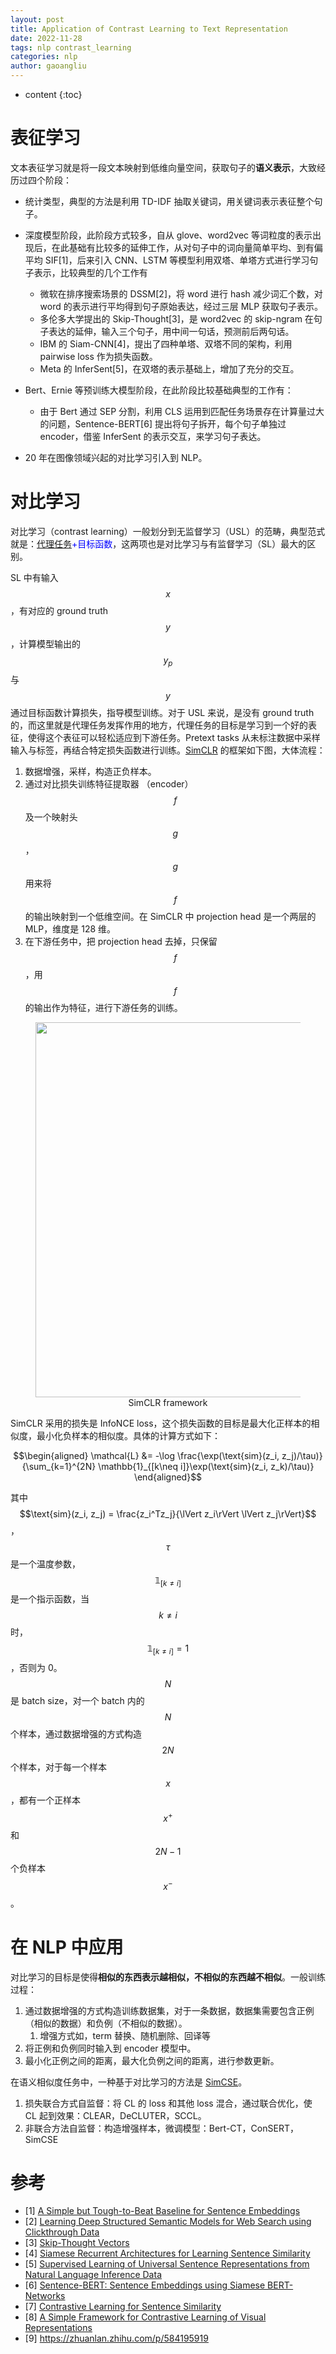 ```yaml
---
layout: post
title: Application of Contrast Learning to Text Representation
date: 2022-11-28
tags: nlp contrast_learning
categories: nlp
author: gaoangliu
---
```

* content
{:toc}
 

# 表征学习
文本表征学习就是将一段文本映射到低维向量空间，获取句子的**语义表示**，大致经历过四个阶段：




- 统计类型，典型的方法是利用 TD-IDF 抽取关键词，用关键词表示表征整个句子。
- 深度模型阶段，此阶段方式较多，自从 glove、word2vec 等词粒度的表示出现后，在此基础有比较多的延伸工作，从对句子中的词向量简单平均、到有偏平均 SIF[1]，后来引入 CNN、LSTM 等模型利用双塔、单塔方式进行学习句子表示，比较典型的几个工作有
    - 微软在排序搜索场景的 DSSM[2]，将 word 进行 hash 减少词汇个数，对 word 的表示进行平均得到句子原始表达，经过三层 MLP 获取句子表示。
    - 多伦多大学提出的 Skip-Thought[3]，是 word2vec 的 skip-ngram 在句子表达的延伸，输入三个句子，用中间一句话，预测前后两句话。
    - IBM 的 Siam-CNN[4]，提出了四种单塔、双塔不同的架构，利用 pairwise loss 作为损失函数。
    - Meta 的 InferSent[5]，在双塔的表示基础上，增加了充分的交互。

- Bert、Ernie 等预训练大模型阶段，在此阶段比较基础典型的工作有：
    - 由于 Bert 通过 SEP 分割，利用 CLS 运用到匹配任务场景存在计算量过大的问题，Sentence-BERT[6] 提出将句子拆开，每个句子单独过 encoder，借鉴 InferSent 的表示交互，来学习句子表达。
- 20 年在图像领域兴起的对比学习引入到 NLP。

# 对比学习
对比学习（contrast learning）一般划分到无监督学习（USL）的范畴，典型范式就是：<span style="color:blue">[代理任务](https://stats.stackexchange.com/questions/404602/pretext-task-in-computer-vision)+目标函数</span>，这两项也是对比学习与有监督学习（SL）最大的区别。

SL 中有输入 $$x$$，有对应的 ground truth $$y$$，计算模型输出的 $$y_p$$ 与 $$y$$ 通过目标函数计算损失，指导模型训练。对于 USL 来说，是没有 ground truth 的，而这里就是代理任务发挥作用的地方，代理任务的目标是学习到一个好的表征，使得这个表征可以轻松适应到下游任务。Pretext tasks 从未标注数据中采样输入与标签，再结合特定损失函数进行训练。[SimCLR](https://arxiv.org/pdf/2002.05709.pdf) 的框架如下图，大体流程：
1. 数据增强，采样，构造正负样本。
2. 通过对比损失训练特征提取器 （encoder） $$f$$ 及一个映射头 $$g$$，$$g$$ 用来将 $$f$$ 的输出映射到一个低维空间。在 SimCLR 中 projection head 是一个两层的 MLP，维度是 128 维。
3. 在下游任务中，把 projection head 去掉，只保留 $$f$$，用 $$f$$ 的输出作为特征，进行下游任务的训练。

<figure style="text-align: center;">
    <img src="https://image.ddot.cc/202311/simclr_20231120_2017.png" width="600" />
    <figcaption>SimCLR framework</figcaption>
</figure>

SimCLR 采用的损失是 InfoNCE loss，这个损失函数的目标是最大化正样本的相似度，最小化负样本的相似度。具体的计算方式如下：

$$\begin{aligned}
\mathcal{L} &= -\log \frac{\exp(\text{sim}(z_i, z_j)/\tau)}{\sum_{k=1}^{2N} \mathbb{1}_{[k\neq i]}\exp(\text{sim}(z_i, z_k)/\tau)} 
\end{aligned}$$

其中 $$\text{sim}(z_i, z_j) = \frac{z_i^Tz_j}{\lVert z_i\rVert \lVert z_j\rVert}$$，$$\tau$$ 是一个温度参数，$$\mathbb{1}_{[k\neq i]}$$ 是一个指示函数，当 $$k\neq i$$ 时，$$\mathbb{1}_{[k\neq i]}=1$$，否则为 0。$$N$$ 是 batch size，对一个 batch 内的 $$N$$ 个样本，通过数据增强的方式构造 $$2N$$ 个样本，对于每一个样本 $$x$$，都有一个正样本 $$x^+$$ 和 $$2N-1$$ 个负样本 $$x^-$$。




# 在 NLP 中应用
对比学习的目标是使得**相似的东西表示越相似，不相似的东西越不相似**。一般训练过程：

1. 通过数据增强的方式构造训练数据集，对于一条数据，数据集需要包含正例（相似的数据）和负例（不相似的数据）。
   1. 增强方式如，term 替换、随机删除、回译等 
2. 将正例和负例同时输入到 encoder 模型中。
3. 最小化正例之间的距离，最大化负例之间的距离，进行参数更新。

在语义相似度任务中，一种基于对比学习的方法是 [SimCSE]({{site.baseurl}}/2022/10/18/Semanticv-Similarity/)。

1. 损失联合方式自监督：将 CL 的 loss 和其他 loss 混合，通过联合优化，使 CL 起到效果：CLEAR，DeCLUTER，SCCL。
2. 非联合方法自监督：构造增强样本，微调模型：Bert-CT，ConSERT，SimCSE



# 参考
- [1] [A Simple but Tough-to-Beat Baseline for Sentence Embeddings](https://openreview.net/pdf?id=SyK00v5xx)
- [2] [Learning Deep Structured Semantic Models for Web Search using Clickthrough Data](https://www.microsoft.com/en-us/research/wp-content/uploads/2016/02/cikm2013_DSSM_fullversion.pdf)
- [3] [Skip-Thought Vectors](https://arxiv.org/pdf/1506.06726.pdf)
- [4] [Siamese Recurrent Architectures for Learning Sentence Similarity](https://www.mitpressjournals.org/doi/pdf/10.1162/tacl_a_00051)
- [5] [Supervised Learning of Universal Sentence Representations from Natural Language Inference Data](https://arxiv.org/pdf/1705.02364.pdf)
- [6] [Sentence-BERT: Sentence Embeddings using Siamese BERT-Networks](https://arxiv.org/pdf/1908.10084.pdf)
- [7] [Contrastive Learning for Sentence Similarity](https://arxiv.org/pdf/2004.11362.pdf)
- [8] [A Simple Framework for Contrastive Learning of Visual Representations](https://arxiv.org/pdf/2002.05709.pdf)
- [9] https://zhuanlan.zhihu.com/p/584195919
  
